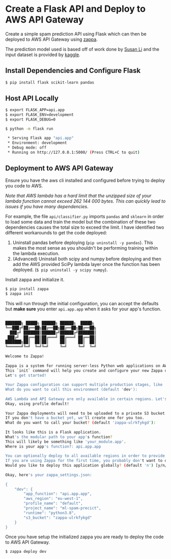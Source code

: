 # Create a Flask API and Deploy to AWS API Gateway

Create a simple spam prediction API using Flask which can then be deployed to AWS API Gateway using [zappa](https://github.com/Miserlou/Zappa).

The prediction model used is based off of work done by [Susan Li](https://github.com/susanli2016/SMS-Message-Spam-Detector) and the input dataset is provided by [kaggle](https://www.kaggle.com/uciml/sms-spam-collection-dataset).

## Install Dependencies and Configure Flask

```bash
$ pip install flask scikit-learn pandas
```

## Host API Locally

```bash
$ export FLASK_APP=api.app
$ export FLASK_ENV=development
$ export FLASK_DEBUG=0

$ python -m flask run

 * Serving Flask app "api.app"
 * Environment: development
 * Debug mode: off
 * Running on http://127.0.0.1:5000/ (Press CTRL+C to quit)
```

## Deployment to AWS API Gateway

Ensure you have the aws cli installed and configured before trying to deploy you code to AWS.

*Note that AWS lambda has a hard limit that the unzipped size of your lambda function cannot exceed 262 144 000 bytes. This can quickly lead to issues if you have many dependencies.*

 For example, the file ```api/classifier.py``` imports ```pandas``` and ```sklearn``` in order to load some data and train the model but the combination of these two dependencies causes the total size to exceed the limit. I have identified two different workarounds to get the code deployed:
1. Uninstall pandas before deploying (```pip uninstall -y pandas```). This makes the most sense as you shouldn't be performing training within the lambda execution.
1. (Advanced) Uninstall both scipy and numpy before deploying and then add the AWS provided SciPy lambda layer once the function has been deployed. (```$ pip uninstall -y scipy numpy```).

Install zappa and initialize it.

```bash
$ pip install zappa
$ zappa init
```
This will run through the initial configuration, you can accept the defaults but **make sure** you enter ```api.app.app``` when it asks for your app's function.

```bash
                                                                                                                                                                                                  
███████╗ █████╗ ██████╗ ██████╗  █████╗                                                                                                                                                           
╚══███╔╝██╔══██╗██╔══██╗██╔══██╗██╔══██╗                                                                                                                                                          
  ███╔╝ ███████║██████╔╝██████╔╝███████║                                                                                                                                                          
 ███╔╝  ██╔══██║██╔═══╝ ██╔═══╝ ██╔══██║                                                                                                                                                          
███████╗██║  ██║██║     ██║     ██║  ██║                                                                                                                                                          
╚══════╝╚═╝  ╚═╝╚═╝     ╚═╝     ╚═╝  ╚═╝                                                                                                                                                          
                                                                                                                                                                                                  
Welcome to Zappa!                                                                                                                                                                                 
                                                                                                                                                                                                  
Zappa is a system for running server-less Python web applications on AWS Lambda and AWS API Gateway.                                                                                              
This `init` command will help you create and configure your new Zappa deployment.                                                                                                                 
Let's get started!                                                                                                                                                                                
                                                                                                                                                                                                  
Your Zappa configuration can support multiple production stages, like 'dev', 'staging', and 'production'.                                                                                         
What do you want to call this environment (default 'dev'):                                       
                                                
AWS Lambda and API Gateway are only available in certain regions. Let's check to make sure you have a profile set up in one that will work.                                                       
Okay, using profile default!        
                                                
Your Zappa deployments will need to be uploaded to a private S3 bucket.                          
If you don't have a bucket yet, we'll create one for you too.                                    
What do you want to call your bucket? (default 'zappa-ulrkfykgd'):                               
                                                
It looks like this is a Flask application.
What's the modular path to your app's function?
This will likely be something like 'your_module.app'.                                            
Where is your app's function?: api.app.app
                                                
You can optionally deploy to all available regions in order to provide fast global service.      
If you are using Zappa for the first time, you probably don't want to do this!                   
Would you like to deploy this application globally? (default 'n') [y/n/(p)rimary]:               
                                                
Okay, here's your zappa_settings.json:
                                                
{        
    "dev": {
        "app_function": "api.app.app",
        "aws_region": "eu-west-1",
        "profile_name": "default",
        "project_name": "ml-spam-precict",
        "runtime": "python3.8",
        "s3_bucket": "zappa-ulrkfykgd"
    }                                  
}
```

Once you have setup the initialized zappa you are ready to deploy the code to AWS API Gateway.

```bash
$ zappa deploy dev
```